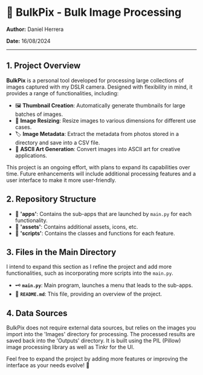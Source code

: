 # 📸 BulkPix - Bulk Image Processing

**Author:** Daniel Herrera

**Date:** 16/08/2024

---

## 1. Project Overview

**BulkPix** is a personal tool developed for processing large collections of images captured with my DSLR camera. Designed with flexibility in mind, it provides a range of functionalities, including:

- 🖼️ **Thumbnail Creation**: Automatically generate thumbnails for large batches of images.
- 📏 **Image Resizing**: Resize images to various dimensions for different use cases.
- 🏷️ **Image Metadata**: Extract the metadata from photos stored in a directory and save into a CSV file.
- 🎨 **ASCII Art Generation**: Convert images into ASCII art for creative applications.

This project is an ongoing effort, with plans to expand its capabilities over time. Future enhancements will include additional processing features and a user interface to make it more user-friendly.

## 2. Repository Structure

- 📁 **'apps'**: Contains the sub-apps that are launched by `main.py` for each functionality.
- 📁 **'assets'**: Contains additional assets, icons, etc.
- 📁 **'scripts'**: Contains the classes and functions for each feature.

## 3. Files in the Main Directory

I intend to expand this section as I refine the project and add more functionalities, such as incorporating more scripts into the `main.py`.
- 🗝️ **`main.py`**: Main program, launches a menu that leads to the sub-apps.
- 📄 **`README.md`**: This file, providing an overview of the project.

## 4. Data Sources

BulkPix does not require external data sources, but relies on the images you import into the 'Images' directory for processing. The processed results are saved back into the 'Outputs' directory. It is built using the PIL (Pillow) image processing library as well as Tinkr for the UI.

Feel free to expand the project by adding more features or improving the interface as your needs evolve! 🚀
